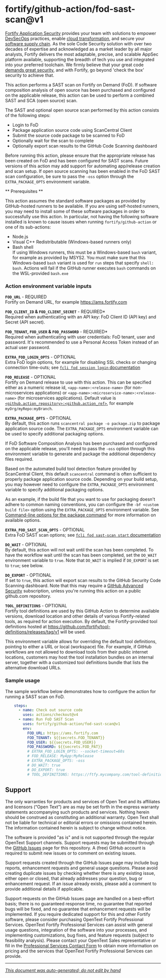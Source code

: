 # fortify/github-action/fod-sast-scan@v1 


<!-- START-INCLUDE:p.marketing-intro.md -->

[Fortify Application Security](https://www.microfocus.com/en-us/solutions/application-security) provides your team with solutions to empower [DevSecOps](https://www.microfocus.com/en-us/cyberres/use-cases/devsecops) practices, enable [cloud transformation](https://www.microfocus.com/en-us/cyberres/use-cases/cloud-transformation), and secure your [software supply chain](https://www.microfocus.com/en-us/cyberres/use-cases/securing-the-software-supply-chain). As the sole Code Security solution with over two decades of expertise and acknowledged as a market leader by all major analysts, Fortify delivers the most adaptable, precise, and scalable AppSec platform available, supporting the breadth of tech you use and integrated into your preferred toolchain. We firmly believe that your great code [demands great security](https://www.microfocus.com/cyberres/application-security/developer-security), and with Fortify, go beyond 'check the box' security to achieve that.

<!-- END-INCLUDE:p.marketing-intro.md -->



<!-- START-INCLUDE:action-fod-sast-scan.md -->

This action performs a SAST scan on Fortify on Demand (FoD). If software composition analysis of open source has been purchased and configured on the applicable release, this action can be used to perform a combined SAST and SCA (open source) scan. 

The SAST and optional open source scan performed by this action consists of the following steps:

* Login to FoD
* Package application source code using ScanCentral Client
* Submit the source code package to be scanned to FoD
* Optionally wait for the scan to complete
* Optionally export scan results to the GitHub Code Scanning dashboard

Before running this action, please ensure that the appropriate release has been created on FoD and has been configured for SAST scans. Future versions of this action may add support for automating app/release creation and scan setup. If open source scanning has been enabled in the FoD SAST scan configuration, be sure to pass the `-oss` option through the `EXTRA_PACKAGE_OPTS` environment variable.


<!-- START-INCLUDE:action-prerequisites.md -->

** Prerequisites **

This action assumes the standard software packages as provided by GitHub-hosted runners to be available. If you are using self-hosted runners, you may need to install some of these software packages in order to successfully use this action. In particular, not having the following software installed is known to cause issues when running `fortify/github-action` or one of its sub-actions:

* Node.js
* Visual C++ Redistributable (Windows-based runners only)
* Bash shell   
  If using Windows runners, this must be a Windows-based `bash` variant, for example as provided by MSYS2. You must make sure that this Windows-based `bash` variant is used for `run` steps that specify `shell: bash`. Actions will fail if the GitHub runner executes `bash` commands on the WSL-provided `bash.exe`

<!-- END-INCLUDE:action-prerequisites.md -->


### Action environment variable inputs


<!-- START-INCLUDE:env-fod-sast-scan.md -->



<!-- START-INCLUDE:env-fod-login.md -->


<!-- START-INCLUDE:env-fod-connection.md -->

**`FOD_URL`** - REQUIRED   
Fortify on Demand URL, for example https://ams.fortify.com

**`FOD_CLIENT_ID` & `FOD_CLIENT_SECRET`** - REQUIRED*    
Required when authenticating with an API key: FoD Client ID (API key) and Secret (API secret).

**`FOD_TENANT`, `FOD_USER` & `FOD_PASSWORD`** - REQUIRED*    
Required when authenticating with user credentials: FoD tenant, user and password. It's recommended to use a Personal Access Token instead of an actual user password.

<!-- END-INCLUDE:env-fod-connection.md -->


**`EXTRA_FOD_LOGIN_OPTS`** - OPTIONAL   
Extra FoD login options, for example for disabling SSL checks or changing connection time-outs; see [`fcli fod session login` documentation](https://fortify.github.io/fcli/v2.3.0//manpage/fcli-fod-session-login.html)

<!-- END-INCLUDE:env-fod-login.md -->



<!-- START-INCLUDE:env-fod-release.md -->

**`FOD_RELEASE`** - OPTIONAL    
Fortify on Demand release to use with this action. This can be specified either as a numeric release id, `<app-name>:<release-name>` (for non-microservices applications) or `<app-name>:<microservice-name>:<release-name>` (for microservices applications). Default value is [`<github.action_repository>:<github.action_ref>`](https://docs.github.com/en/actions/learn-github-actions/contexts#github-context), for example `myOrg/myRepo:myBranch`.

<!-- END-INCLUDE:env-fod-release.md -->



<!-- START-INCLUDE:env-fod-package.md -->

**`EXTRA_PACKAGE_OPTS`** - OPTIONAL     
By default, this action runs `scancentral package -o package.zip` to package application source code. The `EXTRA_PACKAGE_OPTS` environment variable can be used to specify additional packaging options. 

If FoD Software Composition Analysis has been purchased and configured on the applicable release, you'll need to pass the `-oss` option through this environment variable to generate and package the additional dependency files required. 

Based on the  automated build tool detection feature provided by ScanCentral Client, this default `scancentral` command is often sufficient to properly package application source code. Depending on your build setup, you may however need to configure the `EXTRA_PACKAGE_OPTS` environment variable to specify additional packaging options. 

As an example, if the build file that you want to use for packaging doesn't adhere  to common naming conventions, you can configure the `-bf <custom build file>` option using the `EXTRA_PACKAGE_OPTS` environment variable. See [Command-line options for the package command]({{var:sc-client-doc-base-url#CLI.htm#Package}}) for more information on available options.

<!-- END-INCLUDE:env-fod-package.md -->


**`EXTRA_FOD_SAST_SCAN_OPTS`** - OPTIONAL    
Extra FoD SAST scan options; see [`fcli fod sast-scan start` documentation](https://fortify.github.io/fcli/v2.3.0//manpage/fcli-fod-sast-scan-start.html)


<!-- START-INCLUDE:env-wait-export.md -->

**`DO_WAIT`** - OPTIONAL    
By default, this action will not wait until the scan has been completed. To have the workflow wait until the scan has been completed, set the `DO_WAIT` environment variable to `true`. Note that `DO_WAIT` is implied if `DO_EXPORT` is set to `true`; see below.

**`DO_EXPORT`** - OPTIONAL    
If set to `true`, this action will export scan results to the GitHub Security Code Scanning dashboard. Note that this may require a [GitHub Advanced Security](https://docs.github.com/en/get-started/learning-about-github/about-github-advanced-security) subscription, unless you're running this action on a public github.com repository.

<!-- END-INCLUDE:env-wait-export.md -->


<!-- END-INCLUDE:env-fod-sast-scan.md -->



<!-- START-INCLUDE:env-setup.md -->

**`TOOL_DEFINITIONS`** - OPTIONAL   
Fortify tool definitions are used by this GitHub Action to determine available versions, download location and other details of various Fortify-related tools, as required for action execution. By default, the Fortify-provided tool definitions hosted at https://github.com/fortify/tool-definitions/releases/tag/v1 will be used. 

This environment variable allows for overriding the default tool definitions, pointing to either a URL or local (workspace) file. For example, if GitHub workflows are not allowed to download tools from their public internet locations, customers may host the tool installation bundles on an internal server, together with a customized tool definitions bundle that lists the alternative download URLs.

<!-- END-INCLUDE:env-setup.md -->


### Sample usage

The sample workflow below demonstrates how to configure the action for running a SAST scan on FoD.

```yaml
    steps:    
      - name: Check out source code
        uses: actions/checkout@v4  
      - name: Run FoD SAST Scan
        uses: fortify/github-action/fod-sast-scan@v1
        env:
          FOD_URL: https://ams.fortify.com
          FOD_TENANT: ${{secrets.FOD_TENANT}}
          FOD_USER: ${{secrets.FOD_USER}}
          FOD_PASSWORD: ${{secrets.FOD_PAT}}
          # EXTRA_FOD_LOGIN_OPTS: --socket-timeout=60s
          # FOD_RELEASE: MyApp:MyRelease
          # EXTRA_PACKAGE_OPTS: -oss
          # DO_WAIT: true
          # DO_EXPORT: true
          # TOOL_DEFINITIONS: https://ftfy.mycompany.com/tool-definitions/v1/tool-definitions.yaml.zip
```

<!-- END-INCLUDE:action-fod-sast-scan.md -->



<!-- START-INCLUDE:h2.support.md -->

## Support

The only warranties for products and services of Open Text and its affiliates and licensors (“Open Text”) are as may be set forth in the express warranty statements accompanying such products and services. Nothing herein should be construed as constituting an additional warranty. Open Text shall not be liable for technical or editorial errors or omissions contained herein. The information contained herein is subject to change without notice.

The software is provided "as is" and is not supported through the regular OpenText Support channels. Support requests may be submitted through the [GitHub Issues](https://github.com/fortify/github-action/issues) page for this repository. A (free) GitHub account is required to submit new issues or to comment on existing issues. 

Support requests created through the GitHub Issues page may include bug reports, enhancement requests and general usage questions. Please avoid creating duplicate issues by checking whether there is any existing issue, either open or closed, that already addresses your question, bug or enhancement request. If an issue already exists, please add a comment to provide additional details if applicable.

Support requests on the GitHub Issues page are handled on a best-effort basis; there is no guaranteed response time, no guarantee that reported bugs will be fixed, and no guarantee that enhancement requests will be implemented. If you require dedicated support for this and other Fortify software, please consider purchasing OpenText Fortify Professional Services. OpenText Fortify Professional Services can assist with general usage questions, integration of the software into your processes, and implementing customizations, bug fixes, and feature requests (subject to feasibility analysis). Please contact your OpenText Sales representative or fill in the [Professional Services Contact Form](https://www.microfocus.com/en-us/cyberres/contact/professional-services) to obtain more information on pricing and the services that OpenText Fortify Professional Services can provide.

<!-- END-INCLUDE:h2.support.md -->


---

*[This document was auto-generated; do not edit by hand](https://github.com/fortify/shared-doc-resources/blob/main/USAGE.md)*
